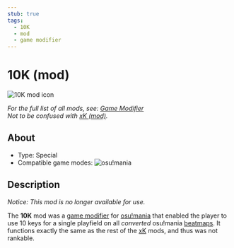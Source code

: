 ```yaml
---
stub: true
tags:
  - 10K
  - mod
  - game modifier
---
```


<!-- TODO:
- add score multiplier, shortcut key, and caption values
- Add information on when and why the 10k mod was removed -->

# 10K (mod)

![10K mod icon](/wiki/shared/mods/10K.png "10K mod icon")

*For the full list of all mods, see: [Game Modifier](/wiki/Game_modifier)*\
*Not to be confused with [xK (mod)](/wiki/Game_modifier/xK).*

## About

- Type: Special
- Compatible game modes: ![][osu!mania]

## Description

*Notice: This mod is no longer available for use.*

The **10K** mod was a [game modifier](/wiki/Game_modifier) for [osu!mania](/wiki/Game_mode/osu!mania) that enabled the player to use 10 keys for a single playfield on all *converted* osu!mania [beatmaps](/wiki/Beatmap). It functions exactly the same as the rest of the [xK](/wiki/Game_modifier/xK) mods, and thus was not rankable.

[osu!mania]: /wiki/shared/mode/mania.png "osu!mania"
